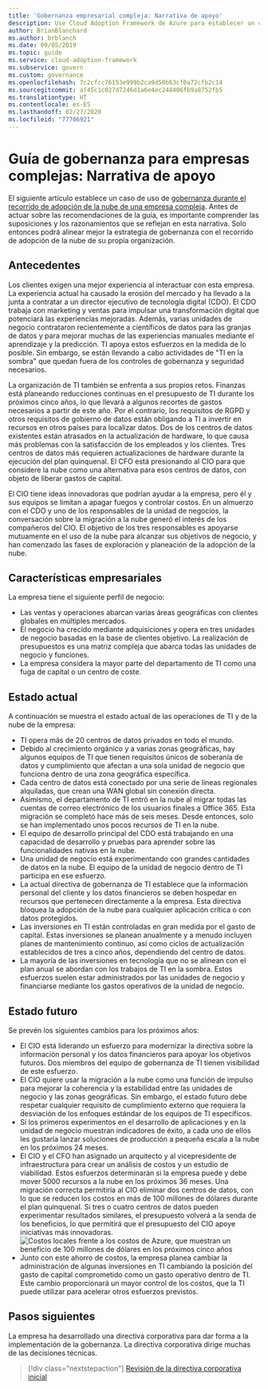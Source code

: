 ```yaml
---
title: 'Gobernanza empresarial compleja: Narrativa de apoyo'
description: Use Cloud Adoption Framework de Azure para establecer un caso de uso de gobernanza durante un recorrido de adopción de la nube en una empresa compleja.
author: BrianBlanchard
ms.author: brblanch
ms.date: 09/05/2019
ms.topic: guide
ms.service: cloud-adoption-framework
ms.subservice: govern
ms.custom: governance
ms.openlocfilehash: 7c2cfcc76153e999b2ca9d50b63cf0a72cfb2c14
ms.sourcegitcommit: af45c1c027d7246d1a6e4ec248406fb9a8752fb5
ms.translationtype: HT
ms.contentlocale: es-ES
ms.lasthandoff: 02/27/2020
ms.locfileid: "77706921"
---
```

# <a name="governance-guide-for-complex-enterprises-the-supporting-narrative"></a>Guía de gobernanza para empresas complejas: Narrativa de apoyo

El siguiente artículo establece un caso de uso de [gobernanza durante el recorrido de adopción de la nube de una empresa compleja](./index.md). Antes de actuar sobre las recomendaciones de la guía, es importante comprender las suposiciones y los razonamientos que se reflejan en esta narrativa. Solo entonces podrá alinear mejor la estrategia de gobernanza con el recorrido de adopción de la nube de su propia organización.

## <a name="back-story"></a>Antecedentes

Los clientes exigen una mejor experiencia al interactuar con esta empresa. La experiencia actual ha causado la erosión del mercado y ha llevado a la junta a contratar a un director ejecutivo de tecnología digital (CDO). El CDO trabaja con marketing y ventas para impulsar una transformación digital que potenciará las experiencias mejoradas. Además, varias unidades de negocio contrataron recientemente a científicos de datos para las granjas de datos y para mejorar muchas de las experiencias manuales mediante el aprendizaje y la predicción. TI apoya estos esfuerzos en la medida de lo posible. Sin embargo, se están llevando a cabo actividades de "TI en la sombra" que quedan fuera de los controles de gobernanza y seguridad necesarios.

La organización de TI también se enfrenta a sus propios retos. Finanzas está planeando reducciones continuas en el presupuesto de TI durante los próximos cinco años, lo que llevará a algunos recortes de gastos necesarios a partir de este año. Por el contrario, los requisitos de RGPD y otros requisitos de gobierno de datos están obligando a TI a invertir en recursos en otros países para localizar datos. Dos de los centros de datos existentes están atrasados en la actualización de hardware, lo que causa más problemas con la satisfacción de los empleados y los clientes. Tres centros de datos más requieren actualizaciones de hardware durante la ejecución del plan quinquenal. El CFO está presionando al CIO para que considere la nube como una alternativa para esos centros de datos, con objeto de liberar gastos de capital.

El CIO tiene ideas innovadoras que podrían ayudar a la empresa, pero él y sus equipos se limitan a apagar fuegos y controlar costos. En un almuerzo con el CDO y uno de los responsables de la unidad de negocios, la conversación sobre la migración a la nube generó el interés de los compañeros del CIO. El objetivo de los tres responsables es apoyarse mutuamente en el uso de la nube para alcanzar sus objetivos de negocio, y han comenzado las fases de exploración y planeación de la adopción de la nube.

## <a name="business-characteristics"></a>Características empresariales

La empresa tiene el siguiente perfil de negocio:

- Las ventas y operaciones abarcan varias áreas geográficas con clientes globales en múltiples mercados.
- El negocio ha crecido mediante adquisiciones y opera en tres unidades de negocio basadas en la base de clientes objetivo. La realización de presupuestos es una matriz compleja que abarca todas las unidades de negocio y funciones.
- La empresa considera la mayor parte del departamento de TI como una fuga de capital o un centro de coste.

## <a name="current-state"></a>Estado actual

A continuación se muestra el estado actual de las operaciones de TI y de la nube de la empresa:

- TI opera más de 20 centros de datos privados en todo el mundo.
- Debido al crecimiento orgánico y a varias zonas geográficas, hay algunos equipos de TI que tienen requisitos únicos de soberanía de datos y cumplimiento que afectan a una sola unidad de negocio que funciona dentro de una zona geográfica específica.
- Cada centro de datos está conectado por una serie de líneas regionales alquiladas, que crean una WAN global sin conexión directa.
- Asimismo, el departamento de TI entró en la nube al migrar todas las cuentas de correo electrónico de los usuarios finales a Office 365. Esta migración se completó hace más de seis meses. Desde entonces, solo se han implementado unos pocos recursos de TI en la nube.
- El equipo de desarrollo principal del CDO está trabajando en una capacidad de desarrollo y pruebas para aprender sobre las funcionalidades nativas en la nube.
- Una unidad de negocio está experimentando con grandes cantidades de datos en la nube. El equipo de la unidad de negocio dentro de TI participa en ese esfuerzo.
- La actual directiva de gobernanza de TI establece que la información personal del cliente y los datos financieros se deben hospedar en recursos que pertenecen directamente a la empresa. Esta directiva bloquea la adopción de la nube para cualquier aplicación crítica o con datos protegidos.
- Las inversiones en TI están controladas en gran medida por el gasto de capital. Estas inversiones se planean anualmente y a menudo incluyen planes de mantenimiento continuo, así como ciclos de actualización establecidos de tres a cinco años, dependiendo del centro de datos.
- La mayoría de las inversiones en tecnología que no se alinean con el plan anual se abordan con los trabajos de TI en la sombra. Estos esfuerzos suelen estar administrados por las unidades de negocio y financiarse mediante los gastos operativos de la unidad de negocio.

## <a name="future-state"></a>Estado futuro

Se prevén los siguientes cambios para los próximos años:

- El CIO está liderando un esfuerzo para modernizar la directiva sobre la información personal y los datos financieros para apoyar los objetivos futuros. Dos miembros del equipo de gobernanza de TI tienen visibilidad de este esfuerzo.
- El CIO quiere usar la migración a la nube como una función de impulso para mejorar la coherencia y la estabilidad entre las unidades de negocio y las zonas geográficas. Sin embargo, el estado futuro debe respetar cualquier requisito de cumplimiento externo que requiera la desviación de los enfoques estándar de los equipos de TI específicos.
- Si los primeros experimentos en el desarrollo de aplicaciones y en la unidad de negocio muestran indicadores de éxito, a cada uno de ellos les gustaría lanzar soluciones de producción a pequeña escala a la nube en los próximos 24 meses.
- El CIO y el CFO han asignado un arquitecto y al vicepresidente de infraestructura para crear un análisis de costos y un estudio de viabilidad. Estos esfuerzos determinarán si la empresa puede y debe mover 5000 recursos a la nube en los próximos 36 meses. Una migración correcta permitiría al CIO eliminar dos centros de datos, con lo que se reducen los costos en más de 100 millones de dólares durante el plan quinquenal. Si tres o cuatro centros de datos pueden experimentar resultados similares, el presupuesto volverá a la senda de los beneficios, lo que permitirá que el presupuesto del CIO apoye iniciativas más innovadoras.
    ![Costos locales frente a los costos de Azure, que muestran un beneficio de 100 millones de dólares en los próximos cinco años](../../../_images/govern/calculator-enterprise.png)
- Junto con este ahorro de costos, la empresa planea cambiar la administración de algunas inversiones en TI cambiando la posición del gasto de capital comprometido como un gasto operativo dentro de TI. Este cambio proporcionará un mayor control de los costos, que la TI puede utilizar para acelerar otros esfuerzos previstos.

## <a name="next-steps"></a>Pasos siguientes

La empresa ha desarrollado una directiva corporativa para dar forma a la implementación de la gobernanza. La directiva corporativa dirige muchas de las decisiones técnicas.

> [!div class="nextstepaction"]
> [Revisión de la directiva corporativa inicial](./initial-corporate-policy.md)
